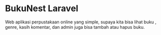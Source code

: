 # BukuNest Laravel
 Web aplikasi perpustakaan online yang simple, supaya kita bisa lihat buku , genre, kasih komentar, dan admin juga bisa tambah atau hapus buku.
